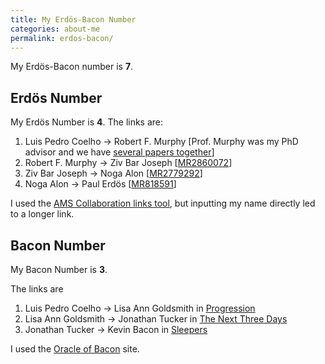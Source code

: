 ```yaml
---
title: My Erdös-Bacon Number
categories: about-me
permalink: erdos-bacon/
---
```


My Erdös-Bacon number is **7**.

## Erdös Number

My Erdös Number is **4**. The links are:

1.  Luis Pedro Coelho → Robert F. Murphy \[Prof. Murphy was my PhD
    advisor and we have [several papers together](/publications)\]
2.  Robert F. Murphy → Ziv Bar Joseph
    \[[MR2860072](http://www.ams.org/mathscinet-getitem?mr=2860072)\]
3.  Ziv Bar Joseph → Noga Alon
    \[[MR2779292](http://www.ams.org/mathscinet-getitem?mr=2779292)\]
4.  Noga Alon → Paul Erdös
    \[[MR818591](http://www.ams.org/mathscinet-getitem?mr=818591)\]

I used the [AMS Collaboration links
tool](http://www.ams.org/mathscinet/collaborationDistance.html), but
inputting my name directly led to a longer link.

## Bacon Number

My Bacon Number is **3**.

The links are

1.  Luis Pedro Coelho → Lisa Ann Goldsmith in
    [Progression](http://www.imdb.com/title/tt2570812/fullcredits#cast)
2.  Lisa Ann Goldsmith → Jonathan Tucker in [The Next Three
    Days](http://www.imdb.com/title/tt1458175/)
3.  Jonathan Tucker → Kevin Bacon in
    [Sleepers](http://www.imdb.com/title/tt0117665/)

I used the [Oracle of Bacon](http://oracleofbacon.org/) site.
